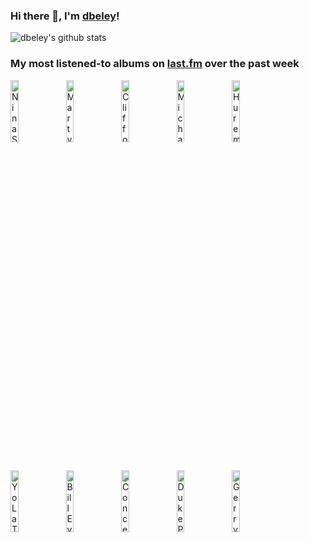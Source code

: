 ### Hi there 👋, I'm [dbeley](https://dbeley.ovh/en)!

![dbeley's github stats](https://github-readme-stats.vercel.app/api?username=dbeley)

### My most listened-to albums on [last.fm](https://www.last.fm/user/d_beley) over the past week

[<img src='https://lastfm.freetls.fastly.net/i/u/300x300/36ce8d02b77ef674d05fb4cca94a2706.jpg' width='16%' height='16%' alt='Nina Simone - I Put a Spell on You'>](https://www.last.fm/music/nina%2bsimone/i%2bput%2ba%2bspell%2bon%2byou)&nbsp;
[<img src='https://lastfm.freetls.fastly.net/i/u/300x300/04b8464d8808a89de842a33dd1c2eb46.jpg' width='16%' height='16%' alt='Marty Robbins - Gunfighter Ballads and Trail Songs'>](https://www.last.fm/music/marty%2brobbins/gunfighter%2bballads%2band%2btrail%2bsongs)&nbsp;
[<img src='https://lastfm.freetls.fastly.net/i/u/300x300/a6fc1546ba776d3d70cf33a5fa1f5f77.jpg' width='16%' height='16%' alt='Clifford Brown & Max Roach - Study in Brown'>](https://www.last.fm/music/clifford%2bbrown%2b%2526%2bmax%2broach/study%2bin%2bbrown)&nbsp;
[<img src='https://lastfm.freetls.fastly.net/i/u/300x300/8fe6f2a0832392b384472f53a5d8cfd6.png' width='16%' height='16%' alt='Michael Jackson - Off the Wall'>](https://www.last.fm/music/michael%2bjackson/off%2bthe%2bwall)&nbsp;
[<img src='https://lastfm.freetls.fastly.net/i/u/300x300/1585c2aece680ec7cd3ed7dff526619e.jpg' width='16%' height='16%' alt='Huremic - Seeking Darkness'>](https://www.last.fm/music/huremic/seeking%2bdarkness)&nbsp;
<br>
[<img src='https://lastfm.freetls.fastly.net/i/u/300x300/8c7dc3bcd774ede866f5b3c6b516036e.jpg' width='16%' height='16%' alt='Yo La Tengo - We Have Amnesia Sometimes'>](https://www.last.fm/music/yo%2bla%2btengo/we%2bhave%2bamnesia%2bsometimes)&nbsp;
[<img src='https://lastfm.freetls.fastly.net/i/u/300x300/76347a313393dac9a5f07ef115975d14.png' width='16%' height='16%' alt='Bill Evans - New Jazz Conceptions'>](https://www.last.fm/music/bill%2bevans/new%2bjazz%2bconceptions)&nbsp;
[<img src='https://lastfm.freetls.fastly.net/i/u/300x300/b634177d17d433d537a90b2078c52bda.jpg' width='16%' height='16%' alt='ConcernedApe - Stardew Valley: Original Soundtrack'>](https://www.last.fm/music/concernedape/stardew%2bvalley%253a%2boriginal%2bsoundtrack)&nbsp;
[<img src='https://lastfm.freetls.fastly.net/i/u/300x300/ac629af6a1369748e8716b46efb95fb5.jpg' width='16%' height='16%' alt='Duke Pearson - The Classic Albums Collection'>](https://www.last.fm/music/duke%2bpearson/the%2bclassic%2balbums%2bcollection)&nbsp;
[<img src='https://lastfm.freetls.fastly.net/i/u/300x300/84c83bff35de54ebbc37e53602951518.jpg' width='16%' height='16%' alt='Gerry Mulligan - Night Lights'>](https://www.last.fm/music/gerry%2bmulligan/night%2blights)&nbsp;
<br>
